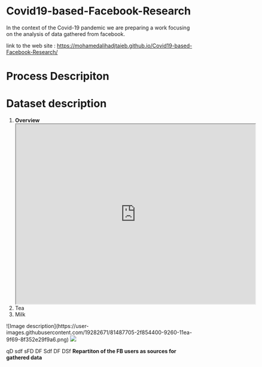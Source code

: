 # Covid19-based-Facebook-Research
In the context of the Covid-19 pandemic we are preparing a work focusing on the analysis  of data gathered from facebook.

link to the web site :  https://mohamedalihadjtaieb.github.io/Covid19-based-Facebook-Research/

# Process Descripiton

# Dataset description

 <ol>
  <li><b>Overview</b></li>
  
 <iframe src="https://www.google.com/maps/d/u/0/embed?mid=1yioy-DZ-7ZX6kMLHMMKJpcHYlhLqbnZQ" width="640" height="480"></iframe>
  <li>Tea</li>
  <li>Milk</li>
</ol> 
![Image description](https://user-images.githubusercontent.com/19282671/81487705-2f854400-9260-11ea-9f69-8f352e29f9a6.png)
<img src="https://user-images.githubusercontent.com/19282671/81487705-2f854400-9260-11ea-9f69-8f352e29f9a6.png">

qD
sdf
sFD
DF 
Sdf
DF
DSf
<b>Repartiton of the FB users as sources for gathered data</b>


